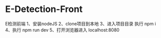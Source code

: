 # E-Detection-Front
E检测前端
1、安装nodeJS
2、clone项目到本地
3、进入项目目录 执行 npm i
4、执行 npm run dev 
5、打开浏览器进入 localhost:8080
